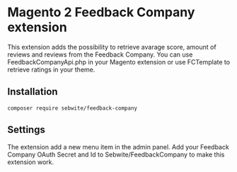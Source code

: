 # Magento 2 Feedback Company extension
This extension adds the possibility to retrieve avarage score, amount of reviews and reviews from the Feedback Company.
You can use FeedbackCompanyApi.php in your Magento extension or use FCTemplate to retrieve ratings in your theme.

## Installation
```composer require sebwite/feedback-company```

## Settings
The extension add a new menu item in the admin panel. Add your Feedback Company OAuth Secret and Id to Sebwite/FeedbackCompany to make this extension work.  